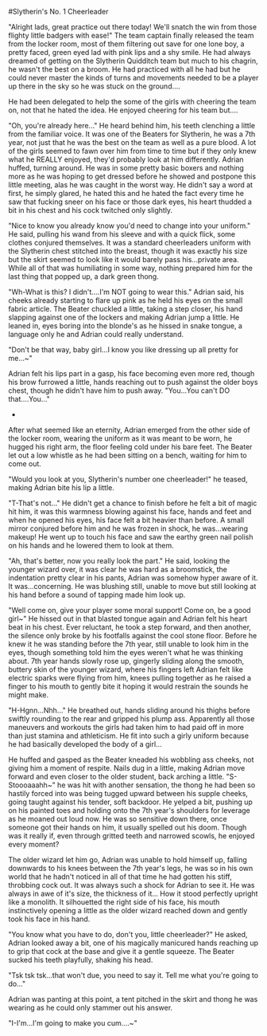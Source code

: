 #Slytherin's No. 1 Cheerleader

"Alright lads, great practice out there today! We'll snatch the win from those flighty little badgers with ease!" The team captain finally released the team from the locker room, most of them filtering out save for one lone boy, a pretty faced, green eyed lad with pink lips and a shy smile. He had  always dreamed of getting on the Slytherin Quidditch team but  much to his chagrin, he wasn't the best on a broom. He had practiced with all he had but he could never master the kinds of turns and movements needed to be a player up there in the sky so he was stuck on the ground....

He had been delegated to help the some of the girls with cheering the team on, not that he hated the idea. He enjoyed cheering for his team but.... 

"Oh, you're already here..." He heard behind him, his teeth clenching a little from the familiar voice. It was one of the Beaters for Slytherin, he was a 7th year, not just that he was the best on the team as well as a pure blood. A lot of the girls seemed to fawn over him from time to time but if they only knew what he REALLY enjoyed, they'd probably look at him differently. Adrian huffed, turning around. He was in some pretty basic boxers and nothing more as he was hoping to get dressed before he showed and postpone this little meeting, alas he was caught in the worst way. He didn't say a word at first, he simply glared, he hated this and he hated the fact every time he saw that fucking sneer on his face or those dark eyes, his heart thudded a bit in his chest and his cock twitched only slightly. 

"Nice to know you already know you'd need to change into your uniform." He said, pulling his wand from his sleeve and with a quick flick, some clothes conjured themselves. It was a standard cheerleaders uniform with the Slytherin chest stitched into the breast, though it was exactly his size but the skirt seemed to look like it would barely pass his...private area. While all of that was humiliating in some way, nothing prepared him for the last thing that popped up, a dark green thong. 

"Wh-What is this? I didn't....I'm NOT going to wear this." Adrian said, his cheeks already starting to flare up pink as he held his eyes on the small fabric article. The Beater chuckled a little, taking a step closer, his hand slapping against one of the lockers and making Adrian jump a little. He leaned in, eyes boring into the blonde's as he hissed in snake tongue, a language only he and Adrian could really understand. 

"Don't be that way, baby girl...I know you like dressing up all pretty for me...~"

Adrian felt his lips part in a gasp, his face becoming even more red, though his brow furrowed a little, hands reaching out to push against the older boys chest, though he didn't have him to push away. "You...You can't DO that....You..."

-

After what seemed like an eternity, Adrian emerged from the other side of the locker room, wearing the uniform as it was meant to be worn, he hugged his right arm, the floor feeling cold under his bare feet. The Beater let out a low whistle as he had been sitting on a bench, waiting for him to come out. 

"Would you look at you, Slytherin's number one cheerleader!" he teased, making Adrian bite his lip a little. 

"T-That's not..." He didn't get a chance to finish before he felt a bit of magic hit him, it was this warmness blowing against his face, hands and feet and when he opened his eyes, his face felt a bit heavier than before. A small mirror conjured before him and he was frozen in shock, he was...wearing makeup! He went up to touch his face and saw the earthy green nail polish on his hands and he lowered them to look at them. 

"Ah, that's better, now you really look the part." He said, looking the younger wizard over, it was clear he was hard as a broomstick, the indentation pretty clear in his pants, Adrian was somehow hyper aware of it. It was...concerning. He was blushing still, unable to move but still looking at his hand before a sound of tapping made him look up. 

"Well come on, give your player some moral support! Come on, be a good girl~" He hissed out in that blasted tongue again and Adrian felt his heart beat in his chest. Ever reluctant, he took a step forward, and then another, the silence only broke by his footfalls against the cool stone floor. Before he knew it he was standing before the 7th year, still unable to look him in the eyes, though something told him the eyes weren't what he was thinking about. 7th year hands slowly rose up, gingerly sliding along the smooth, buttery skin of the younger wizard, where his fingers left Adrian felt like electric sparks were flying from him, knees pulling together as he raised a finger to his mouth to gently bite it hoping it would restrain the sounds he might make. 

"H-Hgnn...Nhh..." He breathed out, hands sliding around his thighs before swiftly rounding to the rear and gripped his plump ass. Apparently all those maneuvers and workouts the girls had taken him to had paid off in more than just stamina and athleticism. He fit into such a girly uniform because he had basically developed the body of a girl...

He huffed and gasped as the Beater kneaded his wobbling ass cheeks, not giving him a moment of respite. Nails dug in a little, making Adrian move forward and even closer to the older student, back arching a little. "S-Stoooaaahh~" he was hit with another sensation, the thong he had been so hastily forced into was being tugged upward between his supple cheeks, going taught against his tender, soft backdoor. He yelped a bit, pushing up on his painted toes and holding onto the 7th year's shoulders for leverage as he moaned out loud now. He was so sensitive down there, once someone got their hands on him, it usually spelled out his doom. Though was it really if, even through gritted teeth and narrowed scowls, he enjoyed every moment?

The older wizard let him go, Adrian was unable to hold himself up, falling downwards to his knees between the 7th year's legs, he was so in his own world that he hadn't noticed in all of that time he had gotten his stiff, throbbing cock out. It was always such a shock for Adrian to see it. He was always in awe of it's size, the thickness of it... How it stood perfectly upright like a monolith. It silhouetted the right side of his face, his mouth instinctively opening a little as the older wizard reached down and gently took his face in his hand. 

"You know what you have to do, don't you, little cheerleader?" He asked, Adrian looked away a bit, one of his magically manicured hands reaching up to grip that cock at the base and give it a gentle squeeze. The Beater sucked his teeth playfully, shaking his head. 

"Tsk tsk tsk...that won't due, you need to say it. Tell me what you're going to do..."

Adrian was panting at this point, a tent pitched in the skirt and thong he was wearing as he could only stammer out his answer. 

"I-I'm...I'm going to make you cum....~"
